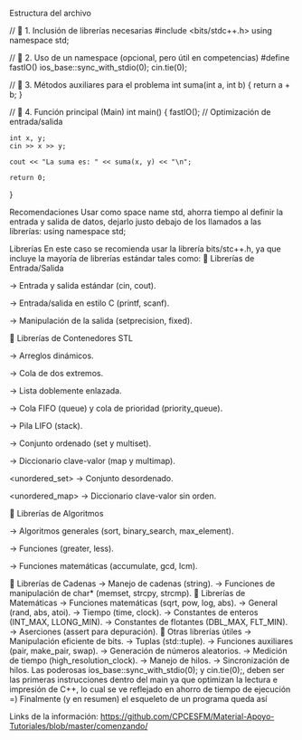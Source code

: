 
Estructura del archivo

// 📂 1. Inclusión de librerías necesarias
#include <bits/stdc++.h>
using namespace std;

// 📂 2. Uso de un namespace (opcional, pero útil en competencias)
#define fastIO() ios_base::sync_with_stdio(0); cin.tie(0);

// 📂 3. Métodos auxiliares para el problema
int suma(int a, int b) {
    return a + b;
}

// 📂 4. Función principal (Main)
int main() {
    fastIO(); // Optimización de entrada/salida

    int x, y;
    cin >> x >> y;

    cout << "La suma es: " << suma(x, y) << "\n";

    return 0;
}

Recomendaciones
Usar como space name std, ahorra tiempo al definir la entrada y salida de datos, dejarlo justo debajo de los llamados a las librerías:
 using namespace std;

Librerías
En este caso se recomienda usar la librería bits/stc++.h, ya que incluye la mayoría de librerías estándar tales como:
📂 Librerías de Entrada/Salida

<iostream> → Entrada y salida estándar (cin, cout).

<cstdio> → Entrada/salida en estilo C (printf, scanf).

<iomanip> → Manipulación de la salida (setprecision, fixed).

📂 Librerías de Contenedores STL

<vector> → Arreglos dinámicos.

<deque> → Cola de dos extremos.

<list> → Lista doblemente enlazada.

<queue> → Cola FIFO (queue) y cola de prioridad (priority_queue).

<stack> → Pila LIFO (stack).

<set> → Conjunto ordenado (set y multiset).

<map> → Diccionario clave-valor (map y multimap).

<unordered_set> → Conjunto desordenado.

<unordered_map> → Diccionario clave-valor sin orden.

📂 Librerías de Algoritmos

<algorithm> → Algoritmos generales (sort, binary_search, max_element).

<functional> → Funciones (greater<int>, less<int>).

<numeric> → Funciones matemáticas (accumulate, gcd, lcm).

📂 Librerías de Cadenas
<string> → Manejo de cadenas (string).
<cstring> → Funciones de manipulación de char* (memset, strcpy, strcmp).
📂 Librerías de Matemáticas
<cmath> → Funciones matemáticas (sqrt, pow, log, abs).
<cstdlib> → General (rand, abs, atoi).
<ctime> → Tiempo (time, clock).
<climits> → Constantes de enteros (INT_MAX, LLONG_MIN).
<cfloat> → Constantes de flotantes (DBL_MAX, FLT_MIN).
<cassert> → Aserciones (assert para depuración).
📂 Otras librerías útiles
<bitset> → Manipulación eficiente de bits.
<tuple> → Tuplas (std::tuple).
<utility> → Funciones auxiliares (pair, make_pair, swap).
<random> → Generación de números aleatorios.
<chrono> → Medición de tiempo (high_resolution_clock).
<thread> → Manejo de hilos.
<mutex> → Sincronización de hilos.
Las poderosas ios_base::sync_with_stdio(0); y cin.tie(0);, deben ser las primeras instrucciones dentro del main ya que optimizan la lectura e impresión de C++, lo cual se ve reflejado en ahorro de tiempo de ejecución =)
Finalmente (y en resumen) el esqueleto de un programa queda así




Links de la información:
https://github.com/CPCESFM/Material-Apoyo-Tutoriales/blob/master/comenzando/

